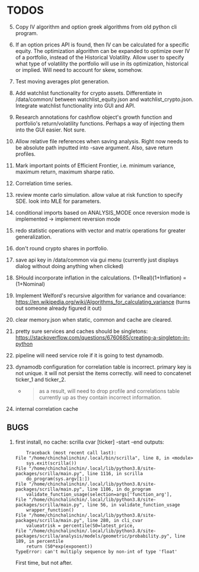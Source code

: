# TODOS

5. Copy IV algorithm and option greek algorithms from old python cli program. 

16. If an option prices API is found, then IV can be calculated for a specific equity. The optimization algorithm can be expanded to optimize over IV of a portfolio, instead of the Historical Volatility. Allow user to specify what type of volatility the portfolio will use in its optimization, historical or implied. Will need to account for skew, somehow. 

17. Test moving averages plot generation.

21. Add watchlist functionality for crypto assets. Differentiate in /data/common/ between watchlist_equity.json and watchlist_crypto.json. Integrate watchlist functionality into GUI and API. 

23. Research annotations for cashflow object's growth function and portfolio's return/volatility functions. Perhaps a way of injecting them into the GUI easier. Not sure.

31. Allow relative file references when saving analysis. Right now needs to be absolute path inputted into -save argument. Also, save return profiles. 

34. Mark important points of Efficient Frontier, i.e. minimum variance, maximum return, maximum sharpe ratio.

35. Correlation time series.

42. review monte carlo simulation. allow value at risk function to specify SDE. look into MLE for parameters.

44. conditional imports based on ANALYSIS_MODE once reversion mode is implemented
    -> implement reversion mode

46. redo statistic operations with vector and matrix operations for greater generalization.

51. don't round crypto shares in portfolio.

56. save api key in /data/common via gui menu (currently just displays dialog without doing anything when clicked)

57. SHould incorporate inflation in the calculations. (1+Real)(1+Inflation) = (1+Nominal)

58. Implement Welford's recursive algorithm for variance and covariance: https://en.wikipedia.org/wiki/Algorithms_for_calculating_variance (turns out someone already figured it out)

59. clear memory.json when static, common and cache are cleared.

61. pretty sure services and caches should be singletons: https://stackoverflow.com/questions/6760685/creating-a-singleton-in-python

62. pipeline will need service role if it is going to test dynamodb.

62. dynamodb configuration for correlation table is incorrect. primary key is not unique. it will not persist the items correctly. will need to concatenet ticker_1 and ticker_2.
    - > as a result, will need to drop profile and correlations table currently up as they contain incorrect information.

63. internal correlation cache


BUGS
----

1. first install, no cache:
    scrilla cvar [ticker] -start <start> -end <end>
    outputs: 
    ```
        Traceback (most recent call last):
    File "/home/chinchalinchin/.local/bin/scrilla", line 8, in <module>
        sys.exit(scrilla())
    File "/home/chinchalinchin/.local/lib/python3.8/site-packages/scrilla/main.py", line 1116, in scrilla
        do_program(sys.argv[1:])
    File "/home/chinchalinchin/.local/lib/python3.8/site-packages/scrilla/main.py", line 1106, in do_program
        validate_function_usage(selection=args['function_arg'],
    File "/home/chinchalinchin/.local/lib/python3.8/site-packages/scrilla/main.py", line 56, in validate_function_usage
        wrapper_function()
    File "/home/chinchalinchin/.local/lib/python3.8/site-packages/scrilla/main.py", line 280, in cli_cvar
        valueatrisk = percentile(S0=latest_price,
    File "/home/chinchalinchin/.local/lib/python3.8/site-packages/scrilla/analysis/models/geometric/probability.py", line 189, in percentile
        return (S0*exp(exponent))
    TypeError: can't multiply sequence by non-int of type 'float'
    ```
    First time, but not after.